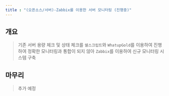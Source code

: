 ```yaml
---
title : "(오픈소스/서버)-Zabbix를 이용한 서버 모니터링 (진행중)"
---
```


## 개요
>기존 서버 용량 체크 및 상태 체크를 `쉘스크립트`와 `WhatupGold`를 이용하여 진행 하여 정확한 모니터링과 통합이 되지 않아 `Zabbix`를 이용하여 신규 모니터링 시스템 구축

## 마무리
>추가 예정

